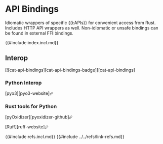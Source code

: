 # API Bindings

Idiomatic wrappers of specific {{i:APIs}} for convenient access from Rust. Includes HTTP API wrappers as well. Non-idiomatic or unsafe bindings can be found in external FFI bindings.

{{#include index.incl.md}}

## Interop

[![cat-api-bindings][cat-api-bindings-badge]][cat-api-bindings]

### Python Interop

[pyo3][pyo3-website]⮳

### Rust tools for Python

[pyOxidizer][pyoxidizer-github]⮳

[Ruff][ruff-website]⮳

{{#include refs.incl.md}}
{{#include ../../refs/link-refs.md}}
